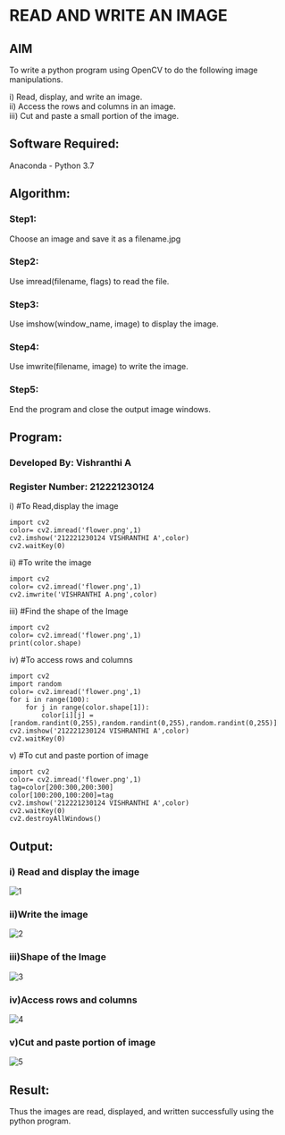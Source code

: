 # READ AND WRITE AN IMAGE
## AIM
To write a python program using OpenCV to do the following image manipulations.
<br>

i) Read, display, and write an image.<br>
ii) Access the rows and columns in an image.<br>
iii) Cut and paste a small portion of the image.
<br>
## Software Required:
Anaconda - Python 3.7
## Algorithm:
### Step1:
Choose an image and save it as a filename.jpg
### Step2:
Use imread(filename, flags) to read the file.
### Step3:
Use imshow(window_name, image) to display the image.
### Step4:
Use imwrite(filename, image) to write the image.
### Step5:
End the program and close the output image windows.
## Program:
### Developed By: Vishranthi A
### Register Number: 212221230124
i) #To Read,display the image
```
import cv2
color= cv2.imread('flower.png',1)
cv2.imshow('212221230124 VISHRANTHI A',color)
cv2.waitKey(0)
```
ii) #To write the image
```
import cv2
color= cv2.imread('flower.png',1)
cv2.imwrite('VISHRANTHI A.png',color)
```
iii) #Find the shape of the Image
```
import cv2
color= cv2.imread('flower.png',1)
print(color.shape)
```
iv) #To access rows and columns

```
import cv2
import random
color= cv2.imread('flower.png',1)
for i in range(100):
    for j in range(color.shape[1]):
        color[i][j] = [random.randint(0,255),random.randint(0,255),random.randint(0,255)]
cv2.imshow('212221230124 VISHRANTHI A',color)
cv2.waitKey(0)
```
v) #To cut and paste portion of image
```
import cv2
color= cv2.imread('flower.png',1)
tag=color[200:300,200:300]
color[100:200,100:200]=tag
cv2.imshow('212221230124 VISHRANTHI A',color)
cv2.waitKey(0)
cv2.destroyAllWindows()
```

## Output:

### i) Read and display the image
![1](https://user-images.githubusercontent.com/93427278/225696845-142748d3-978e-488e-a396-88c27999ab00.png)

### ii)Write the image
![2](https://user-images.githubusercontent.com/93427278/225696874-e595c18a-8785-47de-bd14-c41b4bd62be0.png)

### iii)Shape of the Image
![3](https://user-images.githubusercontent.com/93427278/225696921-1af7a038-03cc-4b6d-8147-e085df8b8daa.png)

### iv)Access rows and columns
![4](https://user-images.githubusercontent.com/93427278/225696986-9864a3ef-78c6-4252-b195-3cb181539c98.png)

### v)Cut and paste portion of image
![5](https://user-images.githubusercontent.com/93427278/225697019-ff35aeaf-c2ea-416f-9e79-646fbd1f2641.png)

## Result:
Thus the images are read, displayed, and written successfully using the python program.


